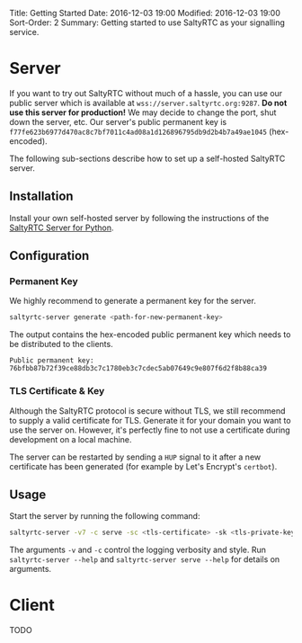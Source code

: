 Title: Getting Started
Date: 2016-12-03 19:00
Modified: 2016-12-03 19:00
Sort-Order: 2
Summary: Getting started to use SaltyRTC as your signalling service.

# Server

If you want to try out SaltyRTC without much of a hassle, you can use our public server which is available at `wss://server.saltyrtc.org:9287`. **Do not use this server for production!** We may decide to change the port, shut down the server, etc. Our server's public permanent key is `f77fe623b6977d470ac8c7bf7011c4ad08a1d126896795db9d2b4b7a49ae1045` (hex-encoded).

The following sub-sections describe how to set up a self-hosted SaltyRTC server.

## Installation

Install your own self-hosted server by following the instructions of the [SaltyRTC Server for Python][server-installation].

## Configuration

### Permanent Key

We highly recommend to generate a permanent key for the server.

```bash
saltyrtc-server generate <path-for-new-permanent-key>
```

The output contains the hex-encoded public permanent key which needs to be distributed to the clients.

```
Public permanent key: 76bfbb87b72f39ce88db3c7c1780eb3c7cdec5ab07649c9e807f6d2f8b88ca39
```

### TLS Certificate & Key

Although the SaltyRTC protocol is secure without TLS, we still recommend to supply a valid certificate for TLS. Generate it for your domain you want to use the server on. However, it's perfectly fine to not use a certificate during development on a local machine.

The server can be restarted by sending a `HUP` signal to it after a new certificate has been generated (for example by Let's Encrypt's `certbot`).

## Usage

Start the server by running the following command:

```bash
saltyrtc-server -v7 -c serve -sc <tls-certificate> -sk <tls-private-key> <saltyrtc-permanent-key>
```

The arguments `-v` and `-c` control the logging verbosity and style. Run `saltyrtc-server --help` and `saltyrtc-server serve --help` for details on arguments.

# Client

TODO

[server-installation]: https://github.com/saltyrtc/saltyrtc-server-python/blob/master/README.rst#saltyrtc-signalling-server

